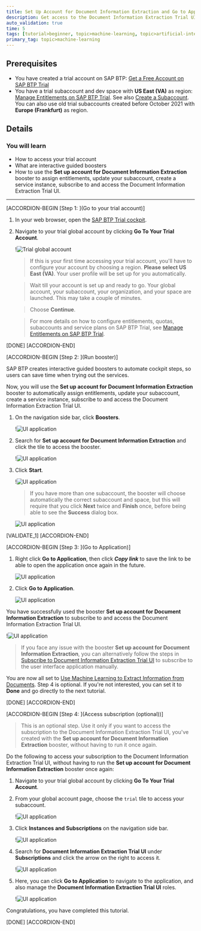 ```yaml
---
title: Set Up Account for Document Information Extraction and Go to Application
description: Get access to the Document Information Extraction Trial UI using a booster in SAP Business Technology Platform (SAP BTP) Trial that automatically creates a service instance, and subscribes you to the UI application for Document Information Extraction.
auto_validation: true
time: 5
tags: [tutorial>beginner, topic>machine-learning, topic>artificial-intelligence, topic>cloud, software-product>sap-business-technology-platform, software-product>sap-ai-business-services, software-product>document-information-extraction]
primary_tag: topic>machine-learning
---
```


## Prerequisites
- You have created a trial account on SAP BTP: [Get a Free Account on SAP BTP Trial](hcp-create-trial-account)
- You have a trial subaccount and dev space with **US East (VA)** as region: [Manage Entitlements on SAP BTP Trial](cp-trial-entitlements). See also [Create a Subaccount](https://help.sap.com/viewer/65de2977205c403bbc107264b8eccf4b/Cloud/en-US/261ba9ca868f469baf64c22257324a75.html). You can also use old trial subaccounts created before October 2021 with **Europe (Frankfurt)** as region.

## Details
### You will learn
  - How to access your trial account
  - What are interactive guided boosters
  - How to use the **Set up account for Document Information Extraction** booster to assign entitlements, update your subaccount, create a service instance, subscribe to and access the Document Information Extraction Trial UI.

---

[ACCORDION-BEGIN [Step 1: ](Go to your trial account)]

1. In your web browser, open the [SAP BTP Trial cockpit](https://cockpit.hanatrial.ondemand.com/).

2. Navigate to your trial global account by clicking **Go To Your Trial Account**.

    !![Trial global account](01_Foundation20Onboarding_Home.png)

    >If this is your first time accessing your trial account, you'll have to configure your account by choosing a region. **Please select US East (VA)**. Your user profile will be set up for you automatically.

    >Wait till your account is set up and ready to go. Your global account, your subaccount, your organization, and your space are launched. This may take a couple of minutes.

    >Choose **Continue**.

    >For more details on how to configure entitlements, quotas, subaccounts and service plans on SAP BTP Trial, see [Manage Entitlements on SAP BTP Trial](cp-trial-entitlements).

[DONE]
[ACCORDION-END]


[ACCORDION-BEGIN [Step 2: ](Run booster)]

SAP BTP creates interactive guided boosters to automate cockpit steps, so users can save time when trying out the services.

Now, you will use the **Set up account for Document Information Extraction** booster to automatically assign entitlements, update your subaccount, create a service instance, subscribe to and access the Document Information Extraction Trial UI.

1. On the navigation side bar, click **Boosters**.

    !![UI application](access-booster.png)

2. Search for **Set up account for Document Information Extraction** and click the tile to access the booster.

    !![UI application](access-booster-tile.png)

3. Click **Start**.

    !![UI application](booster-start.png)

    >If you have more than one subaccount, the booster will choose automatically the correct subaccount and space, but this will require that you click **Next** twice and **Finish** once, before being able to see the **Success** dialog box.

    ![UI application](booster-success.png)

[VALIDATE_1]
[ACCORDION-END]


[ACCORDION-BEGIN [Step 3: ](Go to Application)]

1. Right click **Go to Application**, then click ***Copy link*** to save the link to be able to open the application once again in the future.

    ![UI application](booster-success-app-link.png)

2. Click **Go to Application**.

    ![UI application](booster-success-app.png)

You have successfully used the booster **Set up account for Document Information Extraction** to subscribe to and access the Document Information Extraction Trial UI.

!![UI application](app.png)

>If you face any issue with the booster **Set up account for Document Information Extraction**, you can alternatively follow the steps in [Subscribe to Document Information Extraction Trial UI](cp-aibus-dox-ui-sub) to subscribe to the user interface application manually.

You are now all set to [Use Machine Learning to Extract Information from Documents](cp-aibus-dox-ui). Step 4 is optional. If you're not interested, you can set it to **Done** and go directly to the next tutorial.

[DONE]
[ACCORDION-END]


[ACCORDION-BEGIN [Step 4: ](Access subscription (optional))]

> This is an optional step. Use it only if you want to access the subscription to the Document Information Extraction Trial UI, you've created with the **Set up account for Document Information Extraction** booster, without having to run it once again.

Do the following to access your subscription to the Document Information Extraction Trial UI, without having to run the **Set up account for Document Information Extraction** booster once again:

1. Navigate to your trial global account by clicking **Go To Your Trial Account**.

2. From your global account page, choose the `trial` tile to access your subaccount.

    !![UI application](subaccount.png)

3. Click **Instances and Subscriptions** on the navigation side bar.

    !![UI application](subscriptions.png)

4. Search for **Document Information Extraction Trial UI** under **Subscriptions** and click the arrow on the right to access it.

    !![UI application](subscriptions-tile.png)

5. Here, you can click **Go to Application** to navigate to the application, and also manage the **Document Information Extraction Trial UI** roles.

    !![UI application](subscriptions-action.png)

Congratulations, you have completed this tutorial.

[DONE]
[ACCORDION-END]

